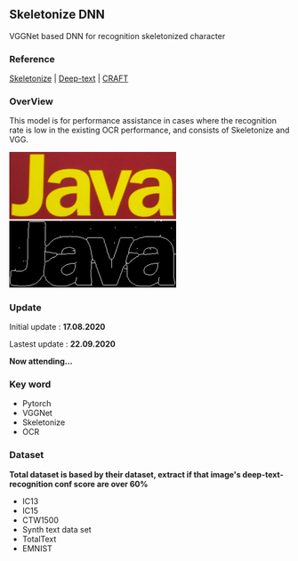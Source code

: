 ## Skeletonize DNN
VGGNet based DNN for recognition skeletonized character

### Reference
[Skeletonize](https://scikit-image.org/docs/dev/auto_examples/edges/plot_skeleton.html) | [Deep-text](https://github.com/clovaai/deep-text-recognition-benchmark) | [CRAFT](https://github.com/clovaai/CRAFT-pytorch)

### OverView

This model is for performance assistance in cases where the recognition rate is low in the existing OCR performance, and consists of Skeletonize and VGG.

<img width="300" src="./sample/word_bf.png"> <img width="300" src="./sample/word_af.png">


### Update
Initial update : **17.08.2020**
 
Lastest update : **22.09.2020**

**Now attending...**


### Key word
- Pytorch 
- VGGNet
- Skeletonize
- OCR


### Dataset
**Total dataset is based by their dataset, extract if that image's deep-text-recognition conf score are over 60%**
- IC13
- IC15
- CTW1500
- Synth text data set
- TotalText
- EMNIST


  

